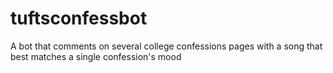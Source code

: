 tuftsconfessbot
===============

A bot that comments on several college confessions pages with a song that best matches a single confession's mood
